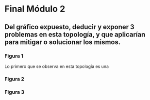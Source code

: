 # Final Módulo 2

## Del gráfico expuesto, deducir y exponer 3 problemas en esta topología, y que aplicarían para mitigar o solucionar los mismos.

### Figura 1

Lo primero que se observa en esta topología es una 

### Figura 2

### Figura 3

